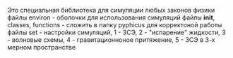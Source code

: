 Это специальная библиотека для симуляции любых законов физики
файлы environ - оболочки для использования симуляций
файлы __init__, classes, functions - сложить в папку pyphicus для корректоной работы
файлы set - настройки симуляций, 1 - ЗСЭ, 2 - "испарение" жидкости, 3 - волновые схемы, 4 - гравитационноное притяжение, 5 - ЗСЭ в 3-х мерном пространстве
